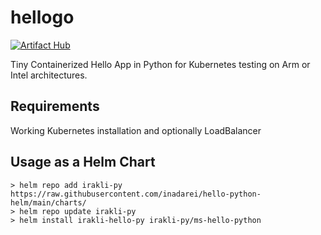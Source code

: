 # hellogo
[![Artifact Hub](https://img.shields.io/endpoint?url=https://artifacthub.io/badge/repository/hello-python-helm)](https://artifacthub.io/packages/search?repo=hello-python-helm)

Tiny Containerized Hello App in Python for Kubernetes testing on Arm or Intel architectures.

## Requirements

Working Kubernetes installation and optionally LoadBalancer

## Usage as a Helm Chart

```shell
> helm repo add irakli-py https://raw.githubusercontent.com/inadarei/hello-python-helm/main/charts/
> helm repo update irakli-py
> helm install irakli-hello-py irakli-py/ms-hello-python
```
